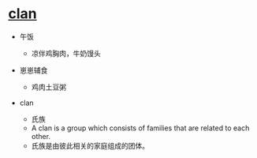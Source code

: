 # [clan](https://github.com/jiemaoli/gitblog/issues/46)

- 午饭
   - 凉伴鸡胸肉，牛奶馒头

- 崽崽辅食
   - 鸡肉土豆粥

- clan
   - 氏族
   - A clan is a group which consists of families that are related to each other.
   - 氏族是由彼此相关的家庭组成的团体。